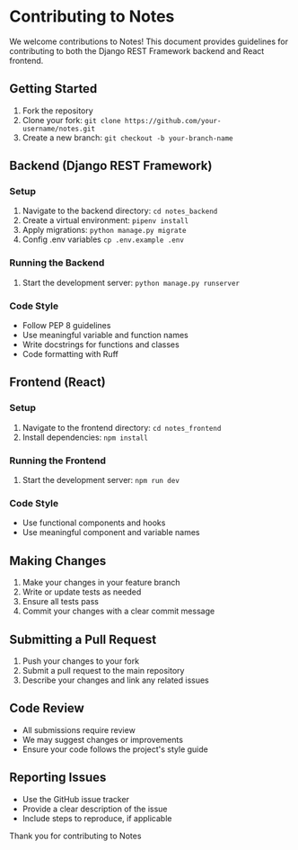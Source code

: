 
# Contributing to Notes
We welcome contributions to Notes! This document provides guidelines for contributing to both the Django REST Framework backend and React frontend.

## Getting Started

1. Fork the repository
2. Clone your fork: `git clone https://github.com/your-username/notes.git`
3. Create a new branch: `git checkout -b your-branch-name`

## Backend (Django REST Framework)

### Setup

1. Navigate to the backend directory: `cd notes_backend`
2. Create a virtual environment: `pipenv install`
3. Apply migrations: `python manage.py migrate`
4. Config .env variables `cp .env.example .env`
### Running the Backend

1. Start the development server: `python manage.py runserver`

### Code Style

- Follow PEP 8 guidelines
- Use meaningful variable and function names
- Write docstrings for functions and classes
- Code formatting with Ruff

## Frontend (React)

### Setup

1. Navigate to the frontend directory: `cd notes_frontend`
2. Install dependencies: `npm install`

### Running the Frontend

1. Start the development server: `npm run dev`

### Code Style

- Use functional components and hooks
- Use meaningful component and variable names

## Making Changes

1. Make your changes in your feature branch
2. Write or update tests as needed
3. Ensure all tests pass
4. Commit your changes with a clear commit message

## Submitting a Pull Request

1. Push your changes to your fork
2. Submit a pull request to the main repository
3. Describe your changes and link any related issues

## Code Review

- All submissions require review
- We may suggest changes or improvements
- Ensure your code follows the project's style guide

## Reporting Issues

- Use the GitHub issue tracker
- Provide a clear description of the issue
- Include steps to reproduce, if applicable

Thank you for contributing to Notes